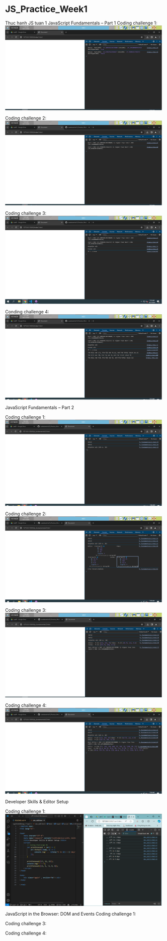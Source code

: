 # JS_Practice_Week1
 Thuc hanh JS tuan 1
 JavaScript Fundamentals – Part 1
 Coding challenge 1:
 ![alt text](image.png)

 Coding challenge 2:
 ![alt text](image-1.png)

 Coding challenge 3:
 ![alt text](image-2.png)

 Conding challenge 4:
 ![alt text](image-3.png)

 JavaScript Fundamentals – Part 2

 Coding challenge 1:
 ![alt text](image-4.png)

 Coding challenge 2:
 ![alt text](image-5.png)

 Coding challenge 3:
![alt text](image-6.png)

 Coding challenge 4:
 ![alt text](image-7.png)

 Developer Skills & Editor Setup

 Coding challenge 1:
![alt text](image-8.png)

 JavaScript in the Browser: DOM and Events
 Coding challenge 1:

 Coding challenge 3:

 Coding challenge 4:
 